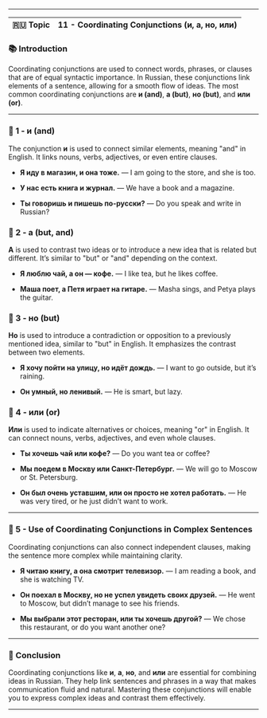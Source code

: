 
---

|🇷🇺 Topic|11 - Coordinating Conjunctions (и, а, но, или)|
|---|---|

### 📚 Introduction

Coordinating conjunctions are used to connect words, phrases, or clauses that are of equal syntactic importance. In Russian, these conjunctions link elements of a sentence, allowing for a smooth flow of ideas. The most common coordinating conjunctions are **и (and)**, **а (but)**, **но (but)**, and **или (or)**.

---

### 🔑 1 - **и** (and)

The conjunction **и** is used to connect similar elements, meaning "and" in English. It links nouns, verbs, adjectives, or even entire clauses.

- **Я иду в магазин, и она тоже.** — I am going to the store, and she is too.
    
- **У нас есть книга и журнал.** — We have a book and a magazine.
    
- **Ты говоришь и пишешь по-русски?** — Do you speak and write in Russian?
    

### 🧪 2 - **а** (but, and)

**А** is used to contrast two ideas or to introduce a new idea that is related but different. It’s similar to "but" or "and" depending on the context.

- **Я люблю чай, а он — кофе.** — I like tea, but he likes coffee.
    
- **Маша поет, а Петя играет на гитаре.** — Masha sings, and Petya plays the guitar.
    

### 🧠 3 - **но** (but)

**Но** is used to introduce a contradiction or opposition to a previously mentioned idea, similar to "but" in English. It emphasizes the contrast between two elements.

- **Я хочу пойти на улицу, но идёт дождь.** — I want to go outside, but it’s raining.
    
- **Он умный, но ленивый.** — He is smart, but lazy.
    

### 🔗 4 - **или** (or)

**Или** is used to indicate alternatives or choices, meaning "or" in English. It can connect nouns, verbs, adjectives, and even whole clauses.

- **Ты хочешь чай или кофе?** — Do you want tea or coffee?
    
- **Мы поедем в Москву или Санкт-Петербург.** — We will go to Moscow or St. Petersburg.
    
- **Он был очень уставшим, или он просто не хотел работать.** — He was very tired, or he just didn’t want to work.
    

---

### 🧪 5 - Use of Coordinating Conjunctions in Complex Sentences

Coordinating conjunctions can also connect independent clauses, making the sentence more complex while maintaining clarity.

- **Я читаю книгу, а она смотрит телевизор.** — I am reading a book, and she is watching TV.
    
- **Он поехал в Москву, но не успел увидеть своих друзей.** — He went to Moscow, but didn’t manage to see his friends.
    
- **Мы выбрали этот ресторан, или ты хочешь другой?** — We chose this restaurant, or do you want another one?
    

---

### 🎯 Conclusion

Coordinating conjunctions like **и**, **а**, **но**, and **или** are essential for combining ideas in Russian. They help link sentences and phrases in a way that makes communication fluid and natural. Mastering these conjunctions will enable you to express complex ideas and contrast them effectively.

---

